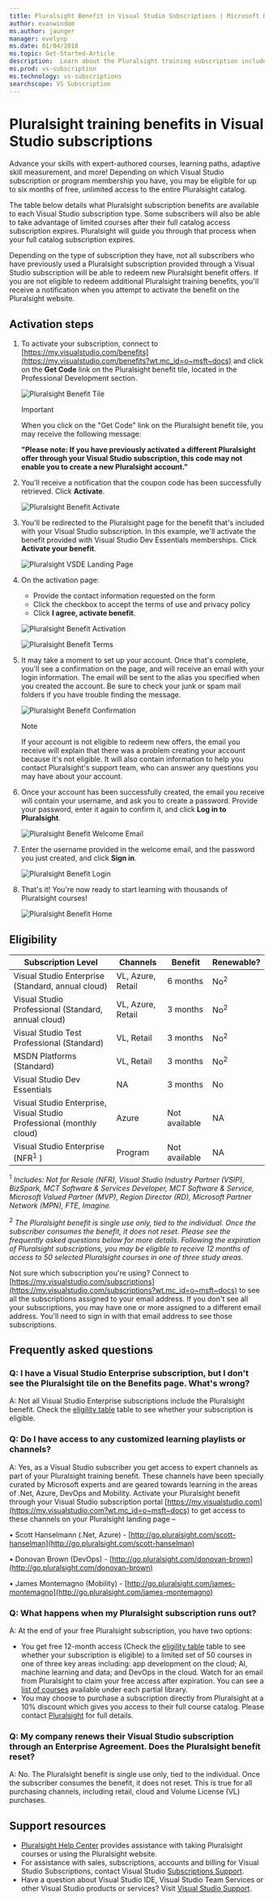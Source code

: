```yaml
---
title: Pluralsight Benefit in Visual Studio Subscriptions | Microsoft Docs 
author: evanwindom
ms.author: jaunger
manager: evelynp
ms.date: 01/04/2018
ms.topic: Get-Started-Article
description:  Learn about the Pluralsight training subscription included with your Visual Studio subscription.
ms.prod: vs-subscription
ms.technology: vs-subscriptions
searchscope: VS Subscription
---
```


# Pluralsight training benefits in Visual Studio subscriptions

Advance your skills with expert-authored courses, learning paths, adaptive skill measurement, and more!  Depending on which Visual Studio subscription or program membership you have, you may be eligible for up to six months of free, unlimited access to the entire Pluralsight catalog. 

The table below details what Pluralsight subscription benefits are available to each Visual Studio subscription type.  Some subscribers will also be able to take advantage of limited courses after their full catalog access subscription expires. Pluralsight will guide you through that process when your full catalog subscription expires. 

 Depending on the type of subscription they have, not all subscribers who have previously used a Pluralsight subscription provided through a Visual Studio subscription will be able to redeem new Pluralsight benefit offers. If you are not eligible to redeem additional Pluralsight training benefits, you'll receive a notification when you attempt to activate the benefit on the Pluralsight website.  


## Activation steps
1. To activate your subscription, connect to [https://my.visualstudio.com/benefits](https://my.visualstudio.com/benefits?wt.mc_id=o~msft~docs) and click on the **Get Code** link on the Pluralsight benefit tile, located in the Professional Development section. 

    ![Pluralsight Benefit Tile](_img\vs-pluralsight\vs-pluralsight-3month-tile.png)

    > [!IMPORTANT]
    > When you click on the "Get Code" link on the Pluralsight benefit tile, you may receive the following message:
    >
    > **"Please note:   If you have previously activated a different Pluralsight offer through your Visual Studio subscription, this code may not enable you to create a new Pluralsight account."**

2. You’ll receive a notification that the coupon code has been successfully retrieved.  Click **Activate**.   

    ![Pluralsight Benefit Activate](_img\vs-pluralsight\vs-pluralsight-activate.png)

3.  You'll be redirected to the Pluralsight page for the benefit that's included with your Visual Studio subscription.  In this example, we'll activate the benefit provided with Visual Studio Dev Essentials memberships. Click **Activate your benefit**.

    ![Pluralsight VSDE Landing Page](_img\vs-pluralsight\vs-pluralsight-vsde-landing.png)

4.	On the activation page:
    - Provide the contact information requested on the form 
    - Click the checkbox to accept the terms of use and privacy policy
    - Click **I agree, activate benefit**. 

    ![Pluralsight Benefit Activation](_img\vs-pluralsight\vs-pluralsight-create-account-no-code.png)

    ![Pluralsight Benefit Terms](_img\vs-pluralsight\vs-pluralsight-terms.png)

5.	It may take a moment to set up your account.  Once that's complete, you'll see a confirmation on the page, and will receive an email with your login information.  The email will be sent to the alias you specified when you created the account.  Be sure to check your junk or spam mail folders if you have trouble finding the message. 

    ![Pluralsight Benefit Confirmation](_img\vs-pluralsight\vs-pluralsight-confirmation-vse.png)

    > [!NOTE]
    > If your account is not eligible to redeem new offers, the email you receive will explain that there was a problem creating your account because it's not eligible.  It will also contain information to help you contact Pluralsight's support team, who can answer any questions you may have about your account.

6.  Once your account has been successfully created, the email you receive will contain your username, and ask you to create a password.  Provide your password, enter it again to confirm it, and click **Log in to Pluralsight**.

    ![Pluralsight Benefit Welcome Email](_img\vs-pluralsight\vs-pluralsight-welcome-email.png)

7.  Enter the username provided in the welcome email, and the password you just created, and click **Sign in**.

    ![Pluralsight Benefit Login](_img\vs-pluralsight\vs-pluralsight-login.png)

8.  That's it!  You're now ready to start learning with thousands of Pluralsight courses!

    ![Pluralsight Benefit Home](_img\vs-pluralsight\vs-pluralsight-home.png)

## Eligibility
| Subscription Level                                                 |     Channels                                            | Benefit                                                          | Renewable?    |
|--------------------------------------------------------------------|---------------------------------------------------------|------------------------------------------------------------------|---------------|
| Visual Studio Enterprise (Standard, annual cloud)   | VL, Azure, Retail | 6 months       |  No<sup>2</sup>|
| Visual Studio Professional (Standard, annual cloud) | VL, Azure, Retail                                       | 3 months                                                           |No<sup>2</sup>         |
| Visual Studio Test Professional (Standard)                         | VL, Retail                                              | 3 months                                                           |No<sup>2</sup>         |
| MSDN Platforms (Standard)                                          | VL, Retail                                              | 3 months                                                           |No<sup>2</sup>         |
| Visual Studio Dev Essentials | NA  | 3 months |No|
| Visual Studio Enterprise, Visual Studio Professional (monthly cloud) | Azure                                       | Not available                                  |NA|
| Visual Studio Enterprise (NFR<sup>1</sup> ) | Program                                       | Not available                                  |NA|
<sup>1</sup>  *Includes:  Not for Resale (NFR), Visual Studio Industry Partner (VSIP), BizSpark, MCT Software & Services Developer, MCT Software & Service, Microsoft Valued Partner (MVP), Region Director (RD), Microsoft Partner Network (MPN), FTE, Imagine.*

<sup>2</sup>  *The Pluralsight benefit is single use only, tied to the individual.  Once the subscriber consumes the benefit, it does not reset. Please see the frequently asked questions below for more details.  Following the expiration of Pluralsight subscriptions, you may be eligible to receive 12 months of access to 50 selected Pluralsight courses in one of three study areas.*

Not sure which subscription you're using?  Connect to [https://my.visualstudio.com/subscriptions](https://my.visualstudio.com/subscriptions?wt.mc_id=o~msft~docs) to see all the subscriptions assigned to your email address. If you don't see all your subscriptions, you may have one or more assigned to a different email address.  You'll need to sign in with that email address to see those subscriptions. 

## Frequently asked questions

### Q: I have a Visual Studio Enterprise subscription, but I don't see the Pluralsight tile on the Benefits page. What's wrong? 
A: Not all Visual Studio Enterprise subscriptions include the Pluralsight benefit.  Check the [eligility table](#eligibility) table to see whether your subscription is eligible.

### Q: Do I have access to any customized learning  playlists or channels? 
A: Yes, as a Visual Studio subscriber you get access to expert channels as part of your Pluralsight training benefit. These channels have been specially curated by Microsoft experts and are geared towards learning in the areas of .Net, Azure, DevOps and Mobility. Activate your Pluralsight benefit through your Visual Studio subscription portal [https://my.visualstudio.com](https://my.visualstudio.com?wt.mc_id=o~msft~docs) to get access to these channels on your Pluralsight landing page – 

•	Scott Hanselmann (.Net, Azure) - [http://go.pluralsight.com/scott-hanselman](http://go.pluralsight.com/scott-hanselman)

•	Donovan Brown (DevOps) - [http://go.pluralsight.com/donovan-brown](http://go.pluralsight.com/donovan-brown) 

•	James Montemagno (Mobility) - [http://go.pluralsight.com/james-montemagno](http://go.pluralsight.com/james-montemagno)


### Q: What happens when my Pluralsight subscription runs out?  
A:  At the end of your free Pluralsight subscription, you have two options:
- You get free 12-month access (Check the [eligility table](#eligibility) table to see whether your subscription is eligible) to a limited set of 50 courses in one of three key areas including: app development on the cloud; AI, machine learning and data; and DevOps in the cloud. Watch for an email from Pluralsight to claim your free access after expiration. You can see a [list of courses](https://help.pluralsight.com/help/which-courses-are-included-with-the-visual-studio-benefit) available under each partial library.
- You may choose to purchase a subscription directly from Pluralsight at a 10% discount which gives you access to their full course catalog.  Please contact [Pluralsight](http://www.pluralsight.com) for full details. 

### Q: My company renews their Visual Studio subscription through an Enterprise Agreement. Does the Pluralsight benefit reset?
A:  No.  The Pluralsight benefit is single use only, tied to the individual.  Once the subscriber consumes the benefit, it does not reset.  This is true for all purchasing channels, including retail, cloud and Volume License (VL) purchases. 

## Support resources
-  [Pluralsight Help Center](https://help.pluralsight.com/help) provides assistance with taking Pluralsight courses or using the Pluralsight website. 
-  For assistance with sales, subscriptions, accounts and billing for Visual Studio Subscriptions, contact Visual Studio [Subscriptions Support](https://www.visualstudio.com/subscriptions/support/).
-  Have a question about Visual Studio IDE, Visual Studio Team Services or other Visual Studio products or services?  Visit [Visual Studio Support](https://www.visualstudio.com/support/). 
